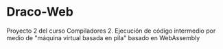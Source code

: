 # Draco-Web
Proyecto 2 del curso Compiladores 2. 
Ejecución de código intermedio por medio de "máquina virtual basada en pila" basado en WebAssembly
